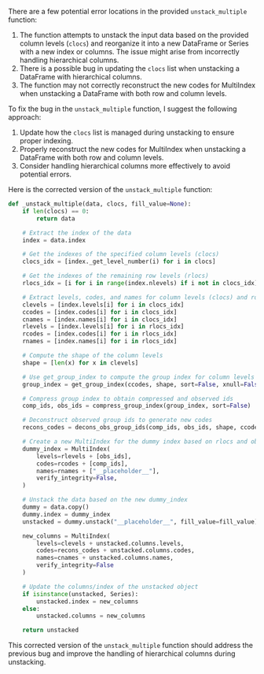 There are a few potential error locations in the provided `unstack_multiple` function:
1. The function attempts to unstack the input data based on the provided column levels (`clocs`) and reorganize it into a new DataFrame or Series with a new index or columns. The issue might arise from incorrectly handling hierarchical columns.
2. There is a possible bug in updating the `clocs` list when unstacking a DataFrame with hierarchical columns.
3. The function may not correctly reconstruct the new codes for MultiIndex when unstacking a DataFrame with both row and column levels.

To fix the bug in the `unstack_multiple` function, I suggest the following approach:
1. Update how the `clocs` list is managed during unstacking to ensure proper indexing.
2. Properly reconstruct the new codes for MultiIndex when unstacking a DataFrame with both row and column levels.
3. Consider handling hierarchical columns more effectively to avoid potential errors.

Here is the corrected version of the `unstack_multiple` function:

```python
def _unstack_multiple(data, clocs, fill_value=None):
    if len(clocs) == 0:
        return data

    # Extract the index of the data
    index = data.index

    # Get the indexes of the specified column levels (clocs)
    clocs_idx = [index._get_level_number(i) for i in clocs]

    # Get the indexes of the remaining row levels (rlocs)
    rlocs_idx = [i for i in range(index.nlevels) if i not in clocs_idx]

    # Extract levels, codes, and names for column levels (clocs) and row levels (rlocs)
    clevels = [index.levels[i] for i in clocs_idx]
    ccodes = [index.codes[i] for i in clocs_idx]
    cnames = [index.names[i] for i in clocs_idx]
    rlevels = [index.levels[i] for i in rlocs_idx]
    rcodes = [index.codes[i] for i in rlocs_idx]
    rnames = [index.names[i] for i in rlocs_idx]

    # Compute the shape of the column levels
    shape = [len(x) for x in clevels]

    # Use get_group_index to compute the group index for column levels
    group_index = get_group_index(ccodes, shape, sort=False, xnull=False)

    # Compress group index to obtain compressed and observed ids
    comp_ids, obs_ids = compress_group_index(group_index, sort=False)

    # Deconstruct observed group ids to generate new codes
    recons_codes = decons_obs_group_ids(comp_ids, obs_ids, shape, ccodes, xnull=False)

    # Create a new MultiIndex for the dummy index based on rlocs and obs_ids
    dummy_index = MultiIndex(
        levels=rlevels + [obs_ids],
        codes=rcodes + [comp_ids],
        names=rnames + ["__placeholder__"],
        verify_integrity=False,
    )

    # Unstack the data based on the new dummy_index
    dummy = data.copy()
    dummy.index = dummy_index
    unstacked = dummy.unstack("__placeholder__", fill_value=fill_value)

    new_columns = MultiIndex(
        levels=clevels + unstacked.columns.levels, 
        codes=recons_codes + unstacked.columns.codes, 
        names=cnames + unstacked.columns.names, 
        verify_integrity=False
    )

    # Update the columns/index of the unstacked object
    if isinstance(unstacked, Series):
        unstacked.index = new_columns
    else:
        unstacked.columns = new_columns

    return unstacked
```

This corrected version of the `unstack_multiple` function should address the previous bug and improve the handling of hierarchical columns during unstacking.